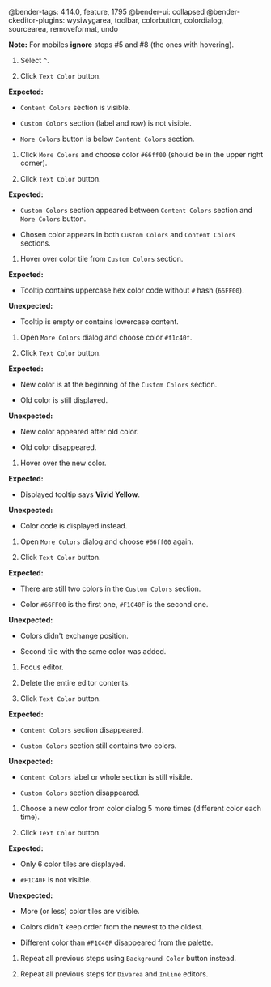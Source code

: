@bender-tags: 4.14.0, feature, 1795
@bender-ui: collapsed
@bender-ckeditor-plugins: wysiwygarea, toolbar, colorbutton, colordialog, sourcearea, removeformat, undo

**Note:** For mobiles **ignore** steps #5 and #8 (the ones with hovering).

1. Select `^`.

1. Click `Text Color` button.

  **Expected:**

  * `Content Colors` section is visible.

  * `Custom Colors` section (label and row) is not visible.

  * `More Colors` button is below `Content Colors` section.

1. Click `More Colors` and choose color `#66ff00` (should be in the upper right corner).

1. Click `Text Color` button.

  **Expected:**

  * `Custom Colors` section appeared between `Content Colors` section and `More Colors` button.

  * Chosen color appears in both `Custom Colors` and `Content Colors` sections.

1. Hover over color tile from `Custom Colors` section.

  **Expected:**

  * Tooltip contains uppercase hex color code without `#` hash (`66FF00`).

  **Unexpected:**

  * Tooltip is empty or contains lowercase content.

1. Open `More Colors` dialog and choose color `#f1c40f`.

1. Click `Text Color` button.

  **Expected:**

  * New color is at the beginning of the `Custom Colors` section.

  * Old color is still displayed.

  **Unexpected:**

  * New color appeared after old color.

  * Old color disappeared.

1. Hover over the new color.

  **Expected:**

  * Displayed tooltip says **Vivid Yellow**.

  **Unexpected:**

  * Color code is displayed instead.

1. Open `More Colors` dialog and choose `#66ff00` again.

1. Click `Text Color` button.

  **Expected:**

  * There are still two colors in the `Custom Colors` section.

  * Color `#66FF00` is the first one, `#F1C40F` is the second one.

  **Unexpected:**

  * Colors didn't exchange position.

  * Second tile with the same color was added.

1. Focus editor.

1. Delete the entire editor contents.

1. Click `Text Color` button.

  **Expected:**

  * `Content Colors` section disappeared.

  * `Custom Colors` section still contains two colors.

  **Unexpected:**

  * `Content Colors` label or whole section is still visible.

  * `Custom Colors` section disappeared.

1. Choose a new color from color dialog 5 more times (different color each time).

1. Click `Text Color` button.

  **Expected:**

  * Only 6 color tiles are displayed.

  * `#F1C40F` is not visible.

  **Unexpected:**

  * More (or less) color tiles are visible.

  * Colors didn't keep order from the newest to the oldest.

  * Different color than `#F1C40F` disappeared from the palette.

1. Repeat all previous steps using `Background Color` button instead.

1. Repeat all previous steps for `Divarea` and `Inline` editors.
